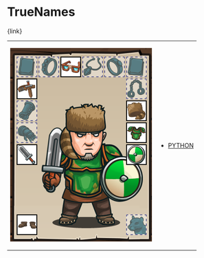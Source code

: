 # TrueNames 

{link}
<table>
<tr>
<td>

![Hero Picture](hero.png?raw=true "Hero Picture")

</td>
<td>
<ul>
<li>

[PYTHON](TrueNames.py)

</li>
</td>
</tr>
<table>